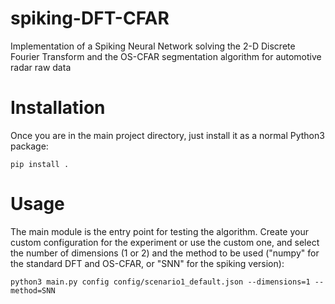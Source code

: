 # spiking-DFT-CFAR

Implementation of a Spiking Neural Network solving the 2-D Discrete Fourier Transform and the OS-CFAR segmentation algorithm for automotive radar raw data


# Installation

Once you are in the main project directory, just install it as a normal Python3 package:

    pip install .


# Usage

The main module is the entry point for testing the algorithm. Create your custom configuration for the experiment or use the custom one, and select the number of dimensions (1 or 2) and the method to be used ("numpy" for the standard DFT and OS-CFAR, or "SNN" for the spiking version):

    python3 main.py config config/scenario1_default.json --dimensions=1 --method=SNN


